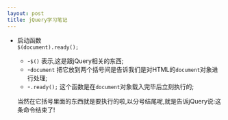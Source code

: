 ```yaml
---
layout: post
title: jQuery学习笔记
---
```

* 启动函数  
	`$(document).ready();`
	* -`$()` 表示,这是跟jQuery相关的东西;
	* -`document` 把它放到两个括号间是告诉我们是对HTML的`document`对象进行处理;
	* -`.ready();` 这个函数是在`document`对象载入完毕后立刻执行的;



	当然在它括号里面的东西就是要执行的啦,以分号结尾呢,就是告诉jQuery说:这条命令结束了!